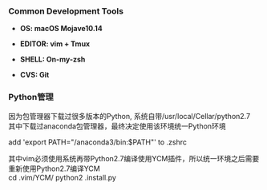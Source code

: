 ### Common Development Tools 



*  **OS:       macOS  Mojave10.14**

*  **EDITOR:      vim  +  ​Tmux​**
*  **SHELL:      On-my-zsh​**

*  **CVS:      Git​**



### Python管理
  

因为包管理器下载过很多版本的Python, 系统自带/usr/local/Cellar/python2.7  
其中下载过anaconda包管理器，最终决定使用该环境统一Python环境

add 'export PATH="/anaconda3/bin:$PATH"'  to .zshrc

其中vim必须使用系统再带Python2.7编译使用YCM插件，所以统一环境之后需要重新使用Python2.7编译YCM  
cd .vim/YCM/
python2 .install.py  






